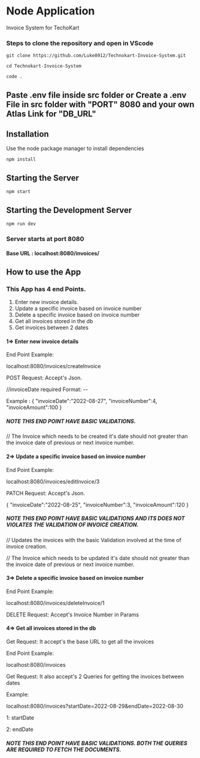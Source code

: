 # Node Application

Invoice System for TechoKart

### Steps to clone the repository and open in VScode

```
git clone https://github.com/Luke0912/Technokart-Invoice-System.git
```

```
cd Technokart-Invoice-System
```

```
code .
```

## Paste .env file inside src folder or Create a .env File in src folder with "PORT" 8080 and your own Atlas Link for "DB_URL"

## Installation

Use the node package manager to install dependencies

```node
npm install
```

## Starting the Server

```node
npm start
```

## Starting the Development Server

```node
npm run dev
```

### Server starts at port 8080

#### Base URL : localhost:8080/invoices/

## How to use the App

### This App has 4 end Points.

1. Enter new invoice details.
2. Update a specific invoice based on invoice
   number
3. Delete a specific invoice based on invoice number
4. Get all invoices stored in the db
5. Get invoices between 2 dates

#### 1=> Enter new invoice details

End Point Example:

localhost:8080/invoices/createInvoice

POST Request: Accept's Json.

//invoiceDate required Format: <year>-<month>-<day>

Example : {
"invoiceDate":"2022-08-27",
"invoiceNumber":4,
"invoiceAmount":100
}

##### NOTE THIS END POINT HAVE BASIC VALIDATIONS.

// The Invoice which needs to be created it's date should not greater than the invoice date of previous or next invoice number.

#### 2=> Update a specific invoice based on invoice number

End Point Example:

localhost:8080/invoices/editInvoice/3

PATCH Request: Accept's Json.

{
"invoiceDate":"2022-08-25",
"invoiceNumber":3,
"invoiceAmount":120
}

##### NOTE THIS END POINT HAVE BASIC VALIDATIONS AND ITS DOES NOT VIOLATES THE VALIDATION OF INVOICE CREATION.

// Updates the invoices with the basic Validation involved at the time of invoice creation.

// The Invoice which needs to be updated it's date should not greater than the invoice date of previous or next invoice number.

#### 3=> Delete a specific invoice based on invoice number

End Point Example:

localhost:8080/invoices/deleteInvoice/1

DELETE Request: Accept's Invoice Number in Params

#### 4=> Get all invoices stored in the db

Get Request: It accept's the base URL to get all the invoices

End Point Example:

localhost:8080/invoices

Get Request: It also accept's 2 Queries for getting the invoices between dates

Example:

localhost:8080/invoices?startDate=2022-08-29&endDate=2022-08-30

1: startDate

2: endDate

##### NOTE THIS END POINT HAVE BASIC VALIDATIONS. BOTH THE QUERIES ARE REQUIRED TO FETCH THE DOCUMENTS.
